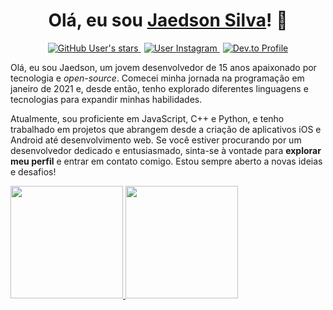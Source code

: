 <h1 align="center">Olá, eu sou <a href="https://instagram.com/jaedsonpys">Jaedson Silva</a>! 👋</h1>

<p align="center">
   <a href="">
      <img alt="GitHub User's stars" src="https://img.shields.io/github/stars/jaedsonpys?style=social">
   </a>
   <a href="https://instagram.com/jaedsonpys" style="margin-right: 5px; margin-left: 5px">
      <img alt="User Instagram" src="https://img.shields.io/static/v1?label=Instagram&message=@jaedsonpys&logo=instagram&style=social">
   </a>
   <a href="https://dev.to/jaedsonpys">
      <img alt="Dev.to Profile" src="https://img.shields.io/static/v1?label=DEV.to&message=jaedsonpys&logo=dev.to&style=social">
   </a>
</p>

Olá, eu sou Jaedson, um jovem desenvolvedor de 15 anos apaixonado por tecnologia e *open-source*. Comecei minha jornada na programação em janeiro de 2021 e, desde então, tenho explorado diferentes linguagens e tecnologias para expandir minhas habilidades.

Atualmente, sou proficiente em JavaScript, C++ e Python, e tenho trabalhado em projetos que abrangem desde a criação de aplicativos iOS e Android até desenvolvimento web. Se você estiver procurando por um desenvolvedor dedicado e entusiasmado, sinta-se à vontade para **explorar meu perfil** e entrar em contato comigo. Estou sempre aberto a novas ideias e desafios!

<a href="https://github.com/jaedsonpys">
   <img height="180em" src="https://github-readme-stats-sigma-five.vercel.app/api/top-langs/?username=jaedsonpys&theme=radical&layout=compact" />
   <img height="180em" src="https://github-readme-streak-stats.herokuapp.com/?user=jaedsonpys&theme=radical&hide_border=false"/>
</a>
